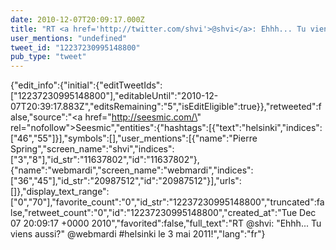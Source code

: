 ```yaml
---
date: 2010-12-07T20:09:17.000Z
title: "RT <a href='http://twitter.com/shvi'>@shvi</a>: Ehhh... Tu viens aussi? <a href='http://twitter.com/webmardi'>@webmardi</a> #helsinki le 3 mai 2011!″"
user_mentions: "undefined"
tweet_id: "12237230995148800"
pub_type: "tweet"
---
```

{"edit_info":{"initial":{"editTweetIds":["12237230995148800"],"editableUntil":"2010-12-07T20:39:17.883Z","editsRemaining":"5","isEditEligible":true}},"retweeted":false,"source":"<a href=\"http://seesmic.com/\" rel=\"nofollow\">Seesmic</a>","entities":{"hashtags":[{"text":"helsinki","indices":["46","55"]}],"symbols":[],"user_mentions":[{"name":"Pierre Spring","screen_name":"shvi","indices":["3","8"],"id_str":"11637802","id":"11637802"},{"name":"webmardi","screen_name":"webmardi","indices":["36","45"],"id_str":"20987512","id":"20987512"}],"urls":[]},"display_text_range":["0","70"],"favorite_count":"0","id_str":"12237230995148800","truncated":false,"retweet_count":"0","id":"12237230995148800","created_at":"Tue Dec 07 20:09:17 +0000 2010","favorited":false,"full_text":"RT @shvi: \"Ehhh... Tu viens aussi?\" @webmardi #helsinki le 3 mai 2011!","lang":"fr"}
